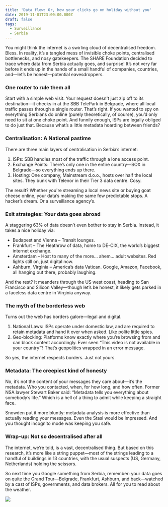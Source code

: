 ```yaml
---
title: 'Data flow: Or, how your clicks go on holiday without you'
date: 2019-11-01T23:00:00.000Z
draft: false
tags:
  - Surveillance
  - Serbia
---
```


You might think the internet is a swirling cloud of decentralised freedom. Bless. In reality, it’s a tangled mess of invisible choke points, centralised bottlenecks, and nosy gatekeepers. The SHARE Foundation decided to trace where data from Serbia actually goes, and surprise! It’s not very far before it ends up in the hands of a small handful of companies, countries, and—let’s be honest—potential eavesdroppers.

### One router to rule them all

Start with a simple web visit. Your request doesn't just zip off to its destination—it checks in at the SBB TelePark in Belgrade, where all local traffic passes through a single router. That’s right. If you wanted to spy on everything Serbians do online (purely theoretically, of course), you’d only need to sit at one choke point. And funnily enough, ISPs are legally obliged to do just that. Because what’s a little metadata hoarding between friends?

### Centralisation: A National pastime

There are three main layers of centralisation in Serbia’s internet:

1. ISPs: SBB handles most of the traffic through a lone access point.
2. Exchange Points: There’s only one in the entire country—SOX in Belgrade—so everything ends up there.
3. Hosting: One company, Mainstream d.o.o., hosts over half the local sites. They bunk with Telenor in their Tier 3 data centre. Cosy.

The result? Whether you're streaming a local news site or buying goat cheese online, your data’s making the same few predictable stops. A hacker’s dream. Or a surveillance agency’s.

### Exit strategies: Your data goes abroad

A staggering 63% of data doesn’t even bother to stay in Serbia. Instead, it takes a nice holiday via:

* Budapest and Vienna – Transit lounges.
* Frankfurt – The Heathrow of data, home to DE-CIX, the world’s biggest internet exchange.
* Amsterdam – Host to many of the more... ahem... adult websites. Red lights still on, just digital now.
* Ashburn, Virginia – America’s data Vatican. Google, Amazon, Facebook, all hanging out there, probably laughing.

And the rest? It meanders through the US west coast, heading to San Francisco and Silicon Valley—though let’s be honest, it likely gets parked in a faceless data centre in Virginia anyway.

### The myth of the borderless web

Turns out the web has borders galore—legal and digital.

1. National Laws: ISPs operate under domestic law, and are required to retain metadata and hand it over when asked. Like polite little spies.
2. Geo-blocking: Platforms know exactly where you’re browsing from and can block content accordingly. Ever seen “This video is not available in your country”? That’s geopolitics wrapped in an error message.

So yes, the internet respects borders. Just not yours.

### Metadata: The creepiest kind of honesty

No, it’s not the content of your messages they care about—it’s the metadata. Who you contacted, when, for how long, and how often. Former NSA lawyer Stewart Baker said: “Metadata tells you everything about somebody’s life.” Which is a hell of a thing to admit while keeping a straight face.

Snowden put it more bluntly: metadata analysis is more effective than actually reading your messages. Even the Stasi would be impressed. And you thought incognito mode was keeping you safe.

### Wrap-up: Not so decentralised after all

The internet, we’re told, is a vast, decentralised thing. But based on this research, it’s more like a string puppet—most of the strings leading to a handful of buildings in 13 countries, with the usual suspects (US, Germany, Netherlands) holding the scissors.

So next time you Google something from Serbia, remember: your data goes on quite the Grand Tour—Belgrade, Frankfurt, Ashburn, and back—watched by a cast of ISPs, governments, and data brokers. All for you to read about the weather.

[![](/images/data-flow.png)](https://labs.rs/en/invisible-infrastructures-data-flow/)
